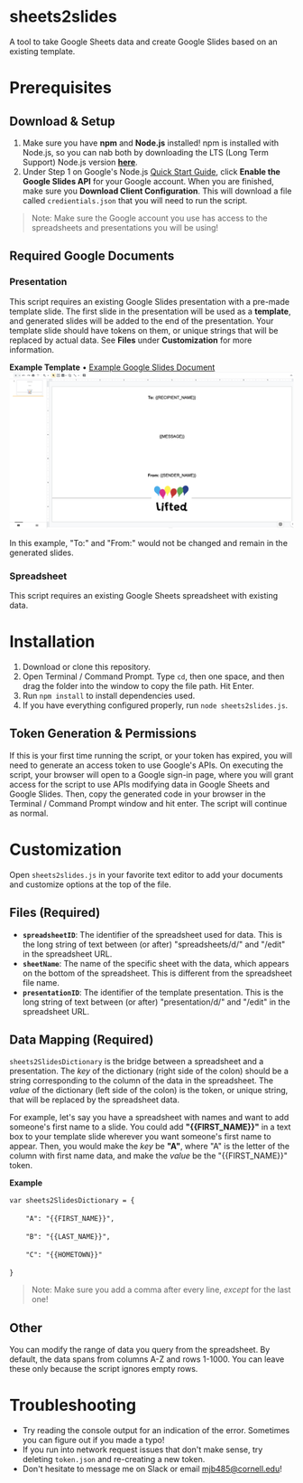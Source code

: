 # sheets2slides
A tool to take Google Sheets data and create Google Slides based on an existing template.

# Prerequisites

## Download & Setup

1. Make sure you have **npm** and **Node.js** installed! npm is installed with Node.js, so you can nab both by downloading the LTS (Long Term Support) Node.js version [**here**](https://nodejs.org/en/).
2. Under Step 1 on Google's Node.js [Quick Start Guide](https://developers.google.com/slides/quickstart/nodejs), click **Enable the Google Slides API** for your Google account. When you are finished, make sure you **Download Client Configuration**. This will download a file called `credientials.json` that you will need to run the script.

>Note: Make sure the Google account you use has access to the spreadsheets and presentations you will be using!

## Required Google Documents

### Presentation

This script requires an existing Google Slides presentation with a pre-made template slide. The first slide in the presentation will be used as a **template**, and generated slides will be added to the end of the presentation. Your template slide should have tokens on them, or unique strings that will be replaced by actual data. See **Files** under **Customization** for more information.

**Example Template** • [Example Google Slides Document](https://docs.google.com/presentation/d/1WecOJ0-4SowO9R2hyPH8DHO8kf6vzm8X7hH_pN4IEPM/edit?usp=sharing)
![Template Slide Example](template-example.png)

In this example, "To:" and "From:" would not be changed and remain in the generated slides.

### Spreadsheet

This script requires an existing Google Sheets spreadsheet with existing data.

# Installation

1. Download or clone this repository.
2. Open Terminal / Command Prompt. Type `cd`, then one space, and then drag the folder into the window to copy the file path. Hit Enter.
3. Run `npm install` to install dependencies used.
4. If you have everything configured properly, run `node sheets2slides.js`.

## Token Generation & Permissions

If this is your first time running the script, or your token has expired, you will need to generate an access token to use Google's APIs. On executing the script, your browser will open to a Google sign-in page, where you will grant access for the script to use APIs modifying data in Google Sheets and Google Slides. Then, copy the generated code in your browser in the Terminal / Command Prompt window and hit enter. The script will continue as normal.

# Customization

Open `sheets2slides.js` in your favorite text editor to add your documents and customize options at the top of the file.

## Files (Required)

- **`spreadsheetID`**: The identifier of the spreadsheet used for data. This is the long string of text between (or after) "spreadsheets/d/" and "/edit" in the spreadsheet URL.
- **`sheetName`**: The name of the specific sheet with the data, which appears on the bottom of the spreadsheet. This is different from the spreadsheet file name.
- **`presentationID`**: The identifier of the template presentation. This is the long string of text between (or after) "presentation/d/" and "/edit" in the spreadsheet URL.

## Data Mapping (Required)

`sheets2SlidesDictionary` is the bridge between a spreadsheet and a presentation. The *key* of the dictionary (right side of the colon) should be a string corresponding to the column of the data in the spreadsheet. The *value* of the dictionary (left side of the colon) is the token, or unique string, that will be replaced by the spreadsheet data. 

For example, let's say you have a spreadsheet with names and want to add someone's first name to a slide. You could add **"{{FIRST_NAME}}"** in a text box to your template slide wherever you want someone's first name to appear. Then, you would make the *key* be **"A"**, where "A" is the letter of the column with first name data, and make the *value* be the "{{FIRST_NAME}}" token.

**Example**
```
var sheets2SlidesDictionary = {

    "A": "{{FIRST_NAME}}",

    "B": "{{LAST_NAME}}",

    "C": "{{HOMETOWN}}"
    
}
```

>Note: Make sure you add a comma after every line, *except* for the last one!

## Other

You can modify the range of data you query from the spreadsheet. By default, the data spans from columns A-Z and rows 1-1000. You can leave these only because the script ignores empty rows.

# Troubleshooting

- Try reading the console output for an indication of the error. Sometimes you can figure out if you made a typo!
- If you run into network request issues that don't make sense, try deleting `token.json` and re-creating a new token.
- Don't hesitate to message me on Slack or email mjb485@cornell.edu!

